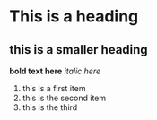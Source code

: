 # This is a heading 
## this is a smaller heading
**bold text here**
*italic here*
1. this is a first item
2. this is the second item 
3. this is the third
